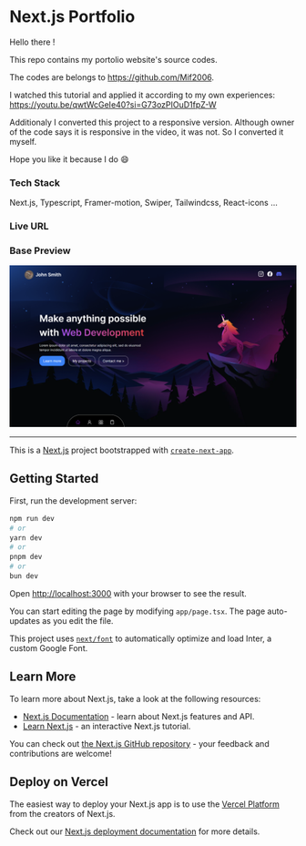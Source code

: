 # Next.js Portfolio

Hello there !

This repo contains my portolio website's source codes. 

The codes are belongs to https://github.com/Mif2006. 

I watched this tutorial and applied it according to my own experiences: https://youtu.be/qwtWcGeIe40?si=G73ozPIOuD1fpZ-W

Additionaly I converted this project to a responsive version. Although owner of the code says it is responsive in the video, it was not. So I converted it myself.

Hope you like it because I do :smile:

### Tech Stack
Next.js, Typescript, Framer-motion, Swiper, Tailwindcss, React-icons ...

### Live URL

### Base Preview
![Screenshot](/public/WebPortfolio.png)

---

This is a [Next.js](https://nextjs.org/) project bootstrapped with [`create-next-app`](https://github.com/vercel/next.js/tree/canary/packages/create-next-app).

## Getting Started

First, run the development server:

```bash
npm run dev
# or
yarn dev
# or
pnpm dev
# or
bun dev
```

Open [http://localhost:3000](http://localhost:3000) with your browser to see the result.

You can start editing the page by modifying `app/page.tsx`. The page auto-updates as you edit the file.

This project uses [`next/font`](https://nextjs.org/docs/basic-features/font-optimization) to automatically optimize and load Inter, a custom Google Font.

## Learn More

To learn more about Next.js, take a look at the following resources:

- [Next.js Documentation](https://nextjs.org/docs) - learn about Next.js features and API.
- [Learn Next.js](https://nextjs.org/learn) - an interactive Next.js tutorial.

You can check out [the Next.js GitHub repository](https://github.com/vercel/next.js/) - your feedback and contributions are welcome!

## Deploy on Vercel

The easiest way to deploy your Next.js app is to use the [Vercel Platform](https://vercel.com/new?utm_medium=default-template&filter=next.js&utm_source=create-next-app&utm_campaign=create-next-app-readme) from the creators of Next.js.

Check out our [Next.js deployment documentation](https://nextjs.org/docs/deployment) for more details.
